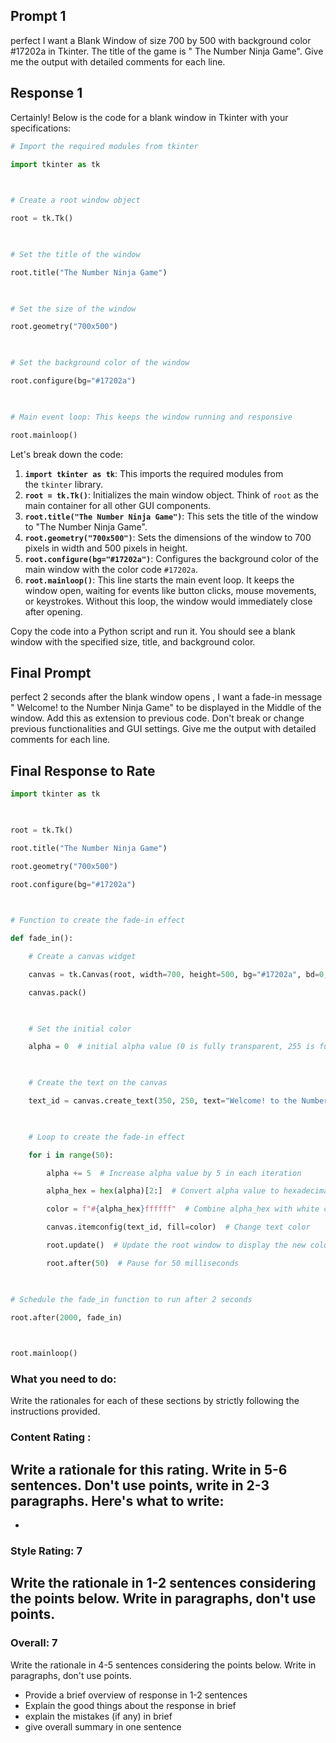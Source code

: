 ## Prompt 1
perfect I want a Blank Window of size 700 by 500 with background color #17202a in Tkinter. The title of the game is " The Number Ninja Game". Give me the output with detailed comments for each line.
## Response 1
Certainly! Below is the code for a blank window in Tkinter with your specifications:
```python
# Import the required modules from tkinter

import tkinter as tk

  

# Create a root window object

root = tk.Tk()

  

# Set the title of the window

root.title("The Number Ninja Game")

  

# Set the size of the window

root.geometry("700x500")

  

# Set the background color of the window

root.configure(bg="#17202a")

  

# Main event loop: This keeps the window running and responsive

root.mainloop()
```
Let's break down the code:

1. **`import tkinter as tk`**: This imports the required modules from the `tkinter` library.
2. **`root = tk.Tk()`**: Initializes the main window object. Think of `root` as the main container for all other GUI components.
3. **`root.title("The Number Ninja Game")`**: This sets the title of the window to "The Number Ninja Game".
4. **`root.geometry("700x500")`**: Sets the dimensions of the window to 700 pixels in width and 500 pixels in height.
5. **`root.configure(bg="#17202a")`**: Configures the background color of the main window with the color code `#17202a`.
6. **`root.mainloop()`**: This line starts the main event loop. It keeps the window open, waiting for events like button clicks, mouse movements, or keystrokes. Without this loop, the window would immediately close after opening.

Copy the code into a Python script and run it. You should see a blank window with the specified size, title, and background color.
## Final Prompt

perfect 2 seconds after the blank window opens , I want a fade-in message " Welcome! to the Number Ninja Game" to be displayed in the Middle of the window. Add this as extension to previous code. Don't break or change previous functionalities and GUI settings. Give me the output with detailed comments for each line.
## Final Response to Rate
```python
import tkinter as tk

  

root = tk.Tk()

root.title("The Number Ninja Game")

root.geometry("700x500")

root.configure(bg="#17202a")

  

# Function to create the fade-in effect

def fade_in():

    # Create a canvas widget

    canvas = tk.Canvas(root, width=700, height=500, bg="#17202a", bd=0, highlightthickness=0)

    canvas.pack()

  

    # Set the initial color

    alpha = 0  # initial alpha value (0 is fully transparent, 255 is fully opaque)

  

    # Create the text on the canvas

    text_id = canvas.create_text(350, 250, text="Welcome! to the Number Ninja Game", fill="#ffffff", font=("Helvetica", 24))

  

    # Loop to create the fade-in effect

    for i in range(50):

        alpha += 5  # Increase alpha value by 5 in each iteration

        alpha_hex = hex(alpha)[2:]  # Convert alpha value to hexadecimal

        color = f"#{alpha_hex}ffffff"  # Combine alpha_hex with white color code

        canvas.itemconfig(text_id, fill=color)  # Change text color

        root.update()  # Update the root window to display the new color

        root.after(50)  # Pause for 50 milliseconds

  

# Schedule the fade_in function to run after 2 seconds

root.after(2000, fade_in)

  

root.mainloop()
```
### What you need to do:
Write the rationales for each of these sections by strictly following the instructions provided.



### Content Rating : 
Write a rationale for this rating. Write in 5-6 sentences. Don't use points, write in 2-3 paragraphs. Here's what to write:
-
- 
### Style Rating: 7
Write the rationale in 1-2 sentences considering the points below. Write in paragraphs, don't use points. 
-

### Overall: 7
Write the rationale in 4-5 sentences considering the points below. Write in paragraphs, don't use points. 
- Provide a brief overview of response in 1-2 sentences
- Explain the good things about the response in brief
- explain the mistakes (if any) in brief
- give overall summary in one sentence
